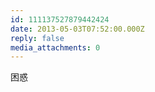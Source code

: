 ```yaml
---
id: 111137527879442424
date: 2013-05-03T07:52:00.000Z
reply: false
media_attachments: 0
---
```


困惑 ​​​​

